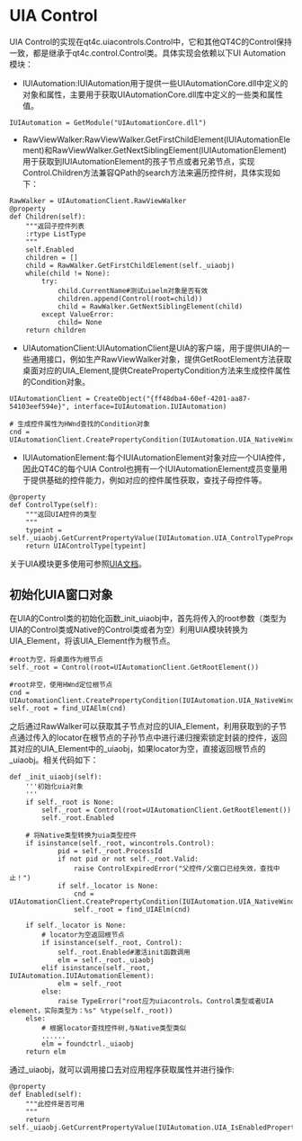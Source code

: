 # UIA Control

UIA Control的实现在qt4c.uiacontrols.Control中，它和其他QT4C的Control保持一致，都是继承于qt4c.control.Control类。具体实现会依赖以下UI Automation模块：

* IUIAutomation:IUIAutomation用于提供一些UIAutomationCore.dll中定义的对象和属性，主要用于获取UIAutomationCore.dll库中定义的一些类和属性值。

```
IUIAutomation = GetModule("UIAutomationCore.dll")
```

* RawViewWalker:RawViewWalker.GetFirstChildElement(IUIAutomationElement)和RawViewWalker.GetNextSiblingElement(IUIAutomationElement)用于获取到IUIAutomationElement的孩子节点或者兄弟节点，实现Control.Children方法兼容QPath的search方法来遍历控件树，具体实现如下：
```
RawWalker = UIAutomationClient.RawViewWalker
@property
def Children(self):
    """返回子控件列表
    :rtype ListType
    """
    self.Enabled
    children = []
    child = RawWalker.GetFirstChildElement(self._uiaobj)
    while(child != None):
        try:
            child.CurrentName#测试uiaelm对象是否有效
            children.append(Control(root=child))
            child = RawWalker.GetNextSiblingElement(child)
        except ValueError:
            child= None
    return children
```

* UIAutomationClient:UIAutomationClient是UIA的客户端，用于提供UIA的一些通用接口，例如生产RawViewWalker对象，提供GetRootElement方法获取桌面对应的UIA_Element,提供CreatePropertyCondition方法来生成控件属性的Condition对象。
```
UIAutomationClient = CreateObject("{ff48dba4-60ef-4201-aa87-54103eef594e}", interface=IUIAutomation.IUIAutomation)

# 生成控件属性为HWnd查找的Condition对象
cnd = UIAutomationClient.CreatePropertyCondition(IUIAutomation.UIA_NativeWindowHandlePropertyId,self._root.HWnd)
```

* IUIAutomationElement:每个IUIAutomationElement对象对应一个UIA控件，因此QT4C的每个UIA Control也拥有一个IUIAutomationElement成员变量用于提供基础的控件能力，例如对应的控件属性获取，查找子母控件等。
```
@property
def ControlType(self):
    """返回UIA控件的类型
    """
    typeint = self._uiaobj.GetCurrentPropertyValue(IUIAutomation.UIA_ControlTypePropertyId)
    return UIAControlType[typeint]
```

关于UIA模块更多使用可参照[UIA文档](https://docs.microsoft.com/en-us/windows/desktop/winauto/entry-uiauto-win32)。

## 初始化UIA窗口对象

在UIA的Control类的初始化函数_init_uiaobj中，首先将传入的root参数（类型为UIA的Control类或Native的Control类或者为空）利用UIA模块转换为UIA_Element，将该UIA_Element作为根节点。


```
#root为空，将桌面作为根节点
self._root = Control(root=UIAutomationClient.GetRootElement())

#root非空，使用HWnd定位根节点
cnd = UIAutomationClient.CreatePropertyCondition(IUIAutomation.UIA_NativeWindowHandlePropertyId,self._root.HWnd)
self._root = find_UIAElm(cnd)
```

之后通过RawWalker可以获取其子节点对应的UIA_Element，利用获取到的子节点通过传入的locator在根节点的子孙节点中进行递归搜索锁定封装的控件，返回其对应的UIA_Element中的_uiaobj，如果locator为空，直接返回根节点的_uiaobj。相关代码如下：

```
def _init_uiaobj(self):
    '''初始化uia对象
    '''
    if self._root is None:
        self._root = Control(root=UIAutomationClient.GetRootElement())
        self._root.Enabled
        
    # 将Native类型转换为uia类型控件
    if isinstance(self._root, wincontrols.Control):
            pid = self._root.ProcessId
            if not pid or not self._root.Valid:
                raise ControlExpiredError("父控件/父窗口已经失效，查找中止！")
            if self._locator is None:
                cnd = UIAutomationClient.CreatePropertyCondition(IUIAutomation.UIA_NativeWindowHandlePropertyId,self._root.HWnd)
                self._root = find_UIAElm(cnd)
                        
    if self._locator is None:
        # locator为空返回根节点
        if isinstance(self._root, Control):
            self._root.Enabled#激活init函数调用
            elm = self._root._uiaobj
        elif isinstance(self._root, IUIAutomation.IUIAutomationElement):
            elm = self._root
        else:
            raise TypeError("root应为uiacontrols。Control类型或者UIA element，实际类型为：%s" %type(self._root))
    else:
        # 根据locator查找控件树,与Native类型类似             
        ......
        elm = foundctrl._uiaobj
    return elm
```

通过_uiaobj，就可以调用接口去对应用程序获取属性并进行操作:
```
@property
def Enabled(self):
    """此控件是否可用
    """
    return self._uiaobj.GetCurrentPropertyValue(IUIAutomation.UIA_IsEnabledPropertyId)
```
